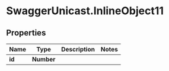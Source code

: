 # SwaggerUnicast.InlineObject11

## Properties

Name | Type | Description | Notes
------------ | ------------- | ------------- | -------------
**id** | **Number** |  | 



